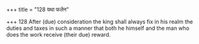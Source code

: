 +++
title = "128 यथा फलेन"

+++
128	After (due) consideration the king shall always fix in his realm the duties and taxes in such a manner that both he himself and the man who does the work receive (their due) reward.